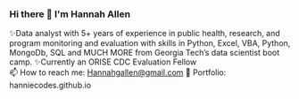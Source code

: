 ### Hi there 👋 I'm Hannah Allen


✨Data analyst with 5+ years of experience in public health, research, and program monitoring and evaluation with skills in Python, Excel, VBA, Python, MongoDb, SQL and MUCH MORE from Georgia Tech’s data scientist boot camp.
✨Currently an ORISE CDC Evaluation Fellow 
<br>
📫 How to reach me:  Hannahgallen@gmail.com
🔭 Portfolio: hanniecodes.github.io
